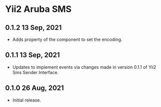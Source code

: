 Yii2 Aruba SMS
===========================

0.1.2 13 Sep, 2021
-------------------------

- Adds property of the component to set the encoding.

0.1.1 13 Sep, 2021
-------------------------

- Updates to implement events via changes made in version 0.1.1 of Yii2 Sms Sender Interface.

0.1.0 26 Aug, 2021
-------------------------

- Initial release.